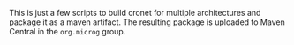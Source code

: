 This is just a few scripts to build cronet for multiple architectures and package it as a maven artifact.
The resulting package is uploaded to Maven Central in the `org.microg` group.
